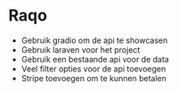 # Raqo
- Gebruik gradio om de api te showcasen
- Gebruik laraven voor het project
- Gebruik een bestaande api voor de data 
- Veel filter opties voor de api toevoegen
- Stripe toevoegen om te kunnen betalen